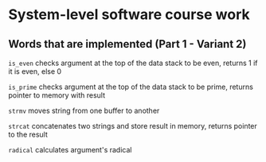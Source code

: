 # System-level software course work

## Words that are implemented (Part 1 - Variant 2)
```is_even``` checks argument at the top of the data stack to be even, returns 1 if it is even, else 0

```is_prime``` checks argument at the top of the data stack to be prime, returns pointer to memory with result

```strmv``` moves string from one buffer to another

```strcat``` concatenates two strings and store result in memory, returns pointer to the result

```radical``` calculates argument's radical 